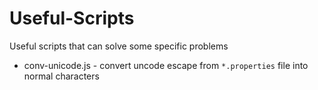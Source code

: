 # Useful-Scripts
Useful scripts that can solve some specific problems

- conv-unicode.js - convert uncode escape from `*.properties` file into normal characters
